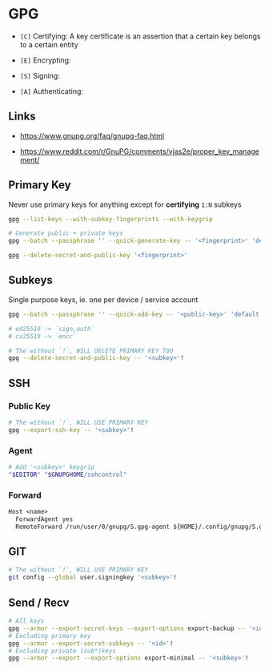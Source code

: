 # GPG

- `[C]` Certifying: A key certificate is an assertion that a certain key belongs to a certain entity

- `[E]` Encrypting:

- `[S]` Signing:

- `[A]` Authenticating:

## Links

- https://www.gnupg.org/faq/gnupg-faq.html

- https://www.reddit.com/r/GnuPG/comments/vjas2e/proper_key_management/

## Primary Key

Never use primary keys for anything except for **certifying** `1:N` subkeys

```bash
gpg --list-keys --with-subkey-fingerprints --with-keygrip
```

```bash
# Generate public + private keys
gpg --batch --passphrase '' --quick-generate-key -- '<fingerprint>' 'default' 'cert' 'never'
```

```bash
gpg --delete-secret-and-public-key '<fingerprint>'
```

## Subkeys

Single purpose keys, ie. one per device / service account

```bash
gpg --batch --passphrase '' --quick-add-key -- '<public-key>' 'default' 'sign,auth,encr'

# ed25519 -> `sign,auth`
# cv25519 -> `encr`
```

```bash
# The without `!`, WILL DELETE PRIMARY KEY TOO
gpg --delete-secret-and-public-key -- '<subkey>'!
```

## SSH

### Public Key

```bash
# The without `!`, WILL USE PRIMARY KEY
gpg --export-ssh-key -- '<subkey>'!
```

### Agent

```bash
# Add '<subkey>' keygrip
"$EDITOR" "$GNUPGHOME/sshcontrol"
```

### Forward

```txt
Host <name>
  ForwardAgent yes
  RemoteForward /run/user/0/gnupg/S.gpg-agent ${HOME}/.config/gnupg/S.gpg-agent.extra
```

## GIT

```bash
# The without `!`, WILL USE PRIMARY KEY
git config --global user.signingkey '<subkey>'!
```

## Send / Recv

```bash
# All keys
gpg --armor --export-secret-keys --export-options export-backup -- '<id>' | gpg -v --import
# Excluding primary key
gpg --armor --export-secret-subkeys -- '<id>'!
# Excluding private (sub*)keys
gpg --armor --export --export-options export-minimal -- '<subkey>'!
```
